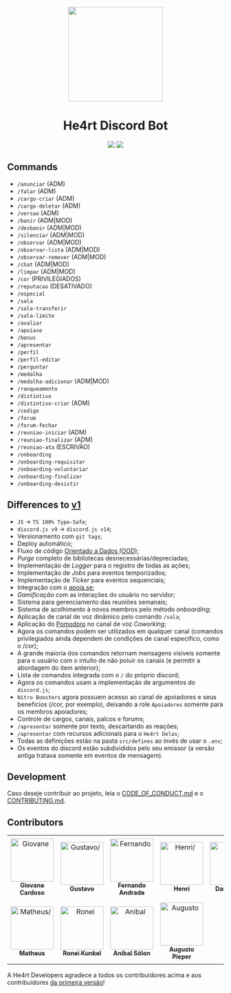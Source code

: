 <p align="center">
  <a href="https://discord.gg/he4rt">
    <img src="./.github/logo.png" height="220">
  </a>
</p>

<h1 align="center">
He4rt Discord Bot
</h1>
<p align="center">
  <a href="https://discord.gg/he4rt"><img src="https://img.shields.io/github/package-json/v/he4rt/he4rt-bot-next?color=782BF1&style=for-the-badge"></a>
  <a href="https://discord.gg/he4rt"><img src="https://img.shields.io/github/license/he4rt/he4rt-bot-next?color=A655FF&style=for-the-badge"></a>
<p>

## Commands

- `/anunciar` (ADM)
- `/falar` (ADM)
- `/cargo-criar` (ADM)
- `/cargo-deletar` (ADM)
- `/versao` (ADM)
- `/banir` (ADM|MOD)
- `/desbanir` (ADM|MOD)
- `/silenciar` (ADM|MOD)
- `/observar` (ADM|MOD)
- `/observar-lista` (ADM|MOD)
- `/observar-remover` (ADM|MOD)
- `/chat` (ADM|MOD)
- `/limpar` (ADM|MOD)
- `/cor` (PRIVILEGIADOS)
- `/reputacao` (DESATIVADO)
- `/especial`
- `/sala`
- `/sala-transferir`
- `/sala-limite`
- `/avaliar`
- `/apoiase`
- `/bonus`
- `/apresentar`
- `/perfil`
- `/perfil-editar`
- `/perguntar`
- `/medalha`
- `/medalha-adicionar` (ADM|MOD)
- `/ranqueamento`
- `/distintivo`
- `/distintivo-criar` (ADM)
- `/codigo`
- `/forum`
- `/forum-fechar`
- `/reuniao-iniciar` (ADM)
- `/reuniao-finalizar` (ADM)
- `/reuniao-ata` (ESCRIVÃO)
- `/onboarding`
- `/onboarding-requisitar`
- `/onboarding-voluntariar`
- `/onboarding-finalizar`
- `/onboarding-desistir`

## Differences to [v1](https://github.com/he4rt/He4rt-Bot)

- `JS` -> `TS 100% Type-Safe`;
- `discord.js v9` -> `discord.js v14`;
- Versionamento com `git tags`;
- Deploy automático;
- Fluxo de código [Orientado a Dados (OOD)](https://en.wikipedia.org/wiki/Data-oriented_design);
- _Purge_ completo de bibliotecas desnecessárias/depreciadas;
- Implementação de _Logger_ para o registro de todas as ações;
- Implementação de _Jobs_ para eventos temporizados;
- Implementação de _Ticker_ para eventos sequenciais;
- Integração com o [apoia.se](https://apoia.se/heartdevs);
- _Gamificação_ com as interações do usuário no servidor;
- Sistema para gerenciamento das reuniões semanais;
- Sistema de acolhimento à novos membros pelo método _onboarding_;
- Aplicação de canal de voz dinâmico pelo comando `/sala`;
- Aplicação do [Pomodoro](https://pt.wikipedia.org/wiki/T%C3%A9cnica_pomodoro) no canal de voz _Coworking_;
- Agora os comandos podem ser utilizados em qualquer canal (comandos privilegiados ainda dependem de condições de canal específico, como o /cor);
- A grande maioria dos comandos retornam mensagens visíveis somente para o usuário com o intuito de não poluir os canais (e permitir a abordagem do item anterior);
- Lista de comandos integrada com o `/` do próprio discord;
- Agora os comandos usam a implementação de argumentos do `discord.js`;
- `Nitro Boosters` agora possuem acesso ao canal de apoiadores e seus benefícios (/cor, por exemplo), deixando a role `Apoiadores` somente para os membros apoiadores;
- Controle de cargos, canais, palcos e forums;
- `/apresentar` somente por texto, descartando as reações;
- `/apresentar` com recursos adicionais para o `He4rt Delas`;
- Todas as definições estão na pasta `src/defines` ao invés de usar o `.env`;
- Os eventos do discord estão subdivididos pelo seu emissor (a versão antiga tratava somente em eventos de mensagem).

## Development

Caso deseje contribuir ao projeto, leia o [CODE_OF_CONDUCT.md](./CODE_OF_CONDUCT.md) e o [CONTRIBUTING.md](./CONTRIBUTING.md).

## Contributors

<table>
<tr>
    <td align="center" style="word-wrap: break-word; width: 150.0; height: 150.0">
        <a href=https://github.com/Novout>
            <img src=https://avatars.githubusercontent.com/u/41403842?v=4 width="100;"  alt=Giovane Cardoso/>
            <br />
            <sub style="font-size:14px"><b>Giovane Cardoso</b></sub>
        </a>
    </td>
    <td align="center" style="word-wrap: break-word; width: 150.0; height: 150.0">
        <a href=https://github.com/kjkGustavo>
            <img src=https://avatars.githubusercontent.com/u/47262260?v=4 width="100;"  alt=Gustavo/>
            <br />
            <sub style="font-size:14px"><b>Gustavo</b></sub>
        </a>
    </td>
    <td align="center" style="word-wrap: break-word; width: 150.0; height: 150.0">
        <a href=https://github.com/fernanduandrade>
            <img src=https://avatars.githubusercontent.com/u/58053397?v=4 width="100;"  alt=Fernando Andrade/>
            <br />
            <sub style="font-size:14px"><b>Fernando Andrade</b></sub>
        </a>
    </td>
    <td align="center" style="word-wrap: break-word; width: 150.0; height: 150.0">
        <a href=https://github.com/henri1i>
            <img src=https://avatars.githubusercontent.com/u/23015763?v=4 width="100;"  alt=Henri/>
            <br />
            <sub style="font-size:14px"><b>Henri</b></sub>
        </a>
    </td>
    <td align="center" style="word-wrap: break-word; width: 150.0; height: 150.0">
        <a href=https://github.com/DanielHe4rt>
            <img src=https://avatars.githubusercontent.com/u/6912596?v=4 width="100;"  alt=Daniel Reis/>
            <br />
            <sub style="font-size:14px"><b>Daniel Reis</b></sub>
        </a>
    </td>
    <td align="center" style="word-wrap: break-word; width: 150.0; height: 150.0">
        <a href=https://github.com/JVictorV>
            <img src=https://avatars.githubusercontent.com/u/40485924?v=4 width="100;"  alt=João Victor/>
            <br />
            <sub style="font-size:14px"><b>João Victor</b></sub>
        </a>
    </td>
</tr>
<tr>
    <td align="center" style="word-wrap: break-word; width: 150.0; height: 150.0">
        <a href=https://github.com/P0sseid0n>
            <img src=https://avatars.githubusercontent.com/u/54502007?v=4 width="100;"  alt=Matheus/>
            <br />
            <sub style="font-size:14px"><b>Matheus</b></sub>
        </a>
    </td>
    <td align="center" style="word-wrap: break-word; width: 150.0; height: 150.0">
        <a href=https://github.com/ronei-kunkel>
            <img src=https://avatars.githubusercontent.com/u/41250984?v=4 width="100;"  alt=Ronei Kunkel/>
            <br />
            <sub style="font-size:14px"><b>Ronei Kunkel</b></sub>
        </a>
    </td>
    <td align="center" style="word-wrap: break-word; width: 150.0; height: 150.0">
        <a href=https://github.com/anibalsolon>
            <img src=https://avatars.githubusercontent.com/u/562525?v=4 width="100;"  alt=Anibal Sólon/>
            <br />
            <sub style="font-size:14px"><b>Anibal Sólon</b></sub>
        </a>
    </td>
    <td align="center" style="word-wrap: break-word; width: 150.0; height: 150.0">
        <a href=https://github.com/kkuriboh>
            <img src=https://avatars.githubusercontent.com/u/40146018?v=4 width="100;"  alt=Augusto Pieper/>
            <br />
            <sub style="font-size:14px"><b>Augusto Pieper</b></sub>
        </a>
    </td>
</tr>
</table>

A He4rt Developers agradece a todos os contribuidores acima e aos contribuidores [da primeira versão](https://github.com/he4rt/He4rt-Bot/blob/master/README.md#-contribuidores)!
